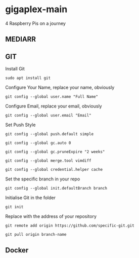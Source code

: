 # gigaplex-main
4 Raspberry Pis on a journey

## MEDIARR

## GIT
Install Git
```
sudo apt install git
```

Configure Your Name, replace your name, obviously
```
git config --global user.name "Full Name"
```
Configure Email, replace your email, obviously
```
git config --global user.email "Email"
```
Set Push Style
```
git config --global push.default simple
```
```
git config --global gc.auto 0
```
```
git config --global gc.pruneExpire "2 weeks"
```
```
git config --global merge.tool vimdiff
```
```
git config --global credential.helper cache
```
Set the specific branch in your repo
```
git config --global init.defaultBranch branch
```
Initialise Git in the folder
```
git init
```

Replace with the address of your repository
```
git remote add origin https://github.com/specific-git.git
```

```
git pull origin branch-name
```

## Docker
